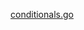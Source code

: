[conditionals.go](https://github.com/adiChoudhary/learningGo/blob/main/code/PracticingGo/basics/conditionals.go)

